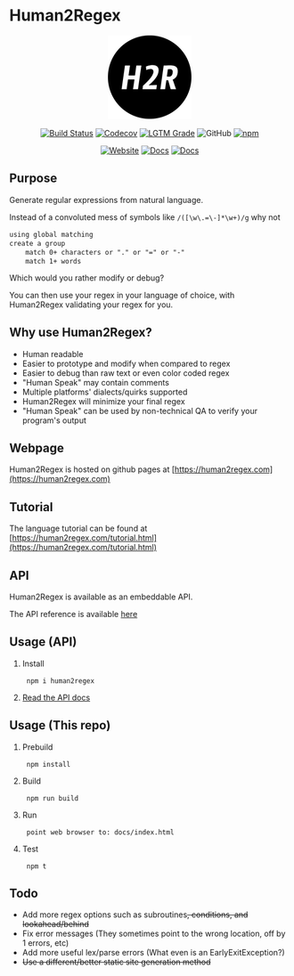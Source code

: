 # Human2Regex

<div align="center">

  ![H2R logo](./src/docs/favicon-small.png)

  [![Build Status](https://travis-ci.org/pdemian/human2regex.svg?branch=master)](https://travis-ci.org/pdemian/human2regex)
  [![Codecov](https://codecov.io/gh/pdemian/human2regex/branch/master/graphs/badge.svg?branch=master)](https://codecov.io/gh/pdemian/human2regex)
  [![LGTM Grade](https://img.shields.io/lgtm/grade/javascript/github/pdemian/human2regex)](https://lgtm.com/projects/g/pdemian/human2regex/)
  ![GitHub](https://img.shields.io/github/license/pdemian/human2regex)
  [![npm](https://img.shields.io/npm/v/human2regex?color=green)](https://www.npmjs.com/package/human2regex)

  [![Website](https://img.shields.io/badge/website-human2regex.com-blue)](https://human2regex.com)
  [![Docs](https://img.shields.io/badge/docs-API-blue)](API.md)
  [![Docs](https://img.shields.io/badge/docs-language-blue)](https://human2regex.com/tutorial.html)
  

</div>


## Purpose

Generate regular expressions from natural language.

Instead of a convoluted mess of symbols like `/([\w\.=\-]*\w+)/g` why not

    using global matching
    create a group
        match 0+ characters or "." or "=" or "-"
        match 1+ words

Which would you rather modify or debug?

You can then use your regex in your language of choice, with Human2Regex validating your regex for you.

## Why use Human2Regex?

- Human readable
- Easier to prototype and modify when compared to regex
- Easier to debug than raw text or even color coded regex
- "Human Speak" may contain comments
- Multiple platforms' dialects/quirks supported
- Human2Regex will minimize your final regex 
- "Human Speak" can be used by non-technical QA to verify your program's output


## Webpage
Human2Regex is hosted on github pages at [https://human2regex.com](https://human2regex.com)

## Tutorial
The language tutorial can be found at [https://human2regex.com/tutorial.html](https://human2regex.com/tutorial.html)

## API
Human2Regex is available as an embeddable API.

The API reference is available [here](API.md)

## Usage (API)
1) Install

        npm i human2regex

2) [Read the API docs](API.md)

## Usage (This repo)
1) Prebuild

        npm install

2) Build

        npm run build

3) Run
    
        point web browser to: docs/index.html

4) Test

        npm t


## Todo
- Add more regex options such as subroutines~~, conditions, and lookahead/behind~~
- Fix error messages (They sometimes point to the wrong location, off by 1 errors, etc)
- Add more useful lex/parse errors (What even is an EarlyExitException?)
- ~~Use a different/better static site generation method~~